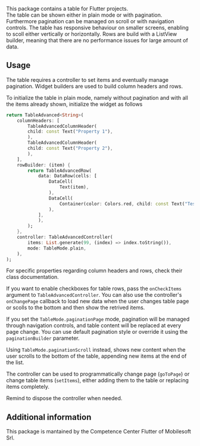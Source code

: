 This package contains a table for Flutter projects.
<br>
The table can be shown either in plain mode or with pagination. Furthermore pagination can be managed on scroll or with navigation controls. The table has responsive behaviour on smaller screens, enabling to scoll either vertically or horizontally. Rows are build with a ListView builder, meaning that there are no performance issues for large amount of data.

## Usage
The table requires a controller to set items and eventually manage pagination. Widget builders are used to build column headers and rows.

To initialize the table in plain mode, namely without pagination and with all the items already shown, initialize the widget as follows

``` dart
return TableAdvanced<String>(
    columnHeaders: [
        TableAdvancedColumnHeader(
        child: const Text("Property 1"),
        ),
        TableAdvancedColumnHeader(
        child: const Text("Property 2"),
        ),
    ],
    rowBuilder: (item) {
        return TableAdvancedRow(
            data: DataRow(cells: [
                DataCell(
                    Text(item),
                ),
                DataCell(
                    Container(color: Colors.red, child: const Text("Test value"))
                ),
            ],
            ),
        );
    },
    controller: TableAdvancedController(
        items: List.generate(99, (index) => index.toString()),
        mode: TableMode.plain,
    ),
);
```

For specific properties regarding column headers and rows, check their class documentation.

If you want to enable checkboxes for table rows, pass the `onCheckItems` argument to `TableAdvancedController`. You can also use the controller's `onChangePage` callback to load new data when the user changes table page or scolls to the bottom and then show the retrived items.

If you set the `TableMode.paginationPage` mode, pagination will be managed through navigation controls, and table content will be replaced at every page change. You can use default pagination style or override it using the `paginationBuilder` parameter.

Using `TableMode.paginationScroll` instead, shows new content when the user scrolls to the bottom of the table, appending new items at the end of the list.

The controller can be used to programmatically change page (`goToPage`) or change table items (`setItems`), either adding them to the table or replacing items completely.

Remind to dispose the controller when needed.

## Additional information

This package is mantained by the Competence Center Flutter of Mobilesoft Srl.
